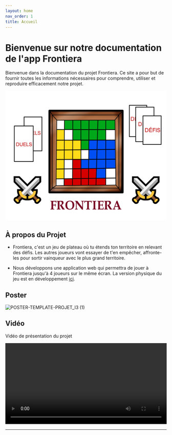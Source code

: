 ```yaml
---
layout: home
nav_order: 1
title: Accueil
---
```


# Bienvenue sur notre documentation de l'app Frontiera

Bienvenue dans la documentation du projet Frontiera. Ce site a pour but de fournir toutes les informations nécessaires pour comprendre, utiliser et reproduire efficacement notre projet.

![Illustration vectorielle colorée avec un fond blanc, montrant un atelier équipé pour un projet de conception mécanique, électronique et informatique](images/Frontiera.jpg)

## À propos du Projet

* Frontiera, c'est un jeu de plateau où tu étends ton territoire en relevant des défis. Les autres joueurs vont essayer de t'en empêcher, affronte-les pour sortir vainqueur avec le plus grand territoire.

* Nous développons une application web qui permettra de jouer à Frontiera jusqu'à 4 joueurs sur le même écran. La version physique du jeu est en développement [ici](https://github.com/Makerspace-Amiens/2024-FrontieraBoardGame). 

## Poster



![POSTER-TEMPLATE-PROJET_I3 (1)](https://github.com/Makerspace-Amiens/2024-FrontieraApp/assets/158062961/789684ad-897f-4e37-af0c-b0e6a4704359)


## Vidéo
Vidéo de présentation du projet

<video src="images/Video_Promo_Frontiera_Site.mp4" controls title="Title"  style="width: 100%;"></video>

---
